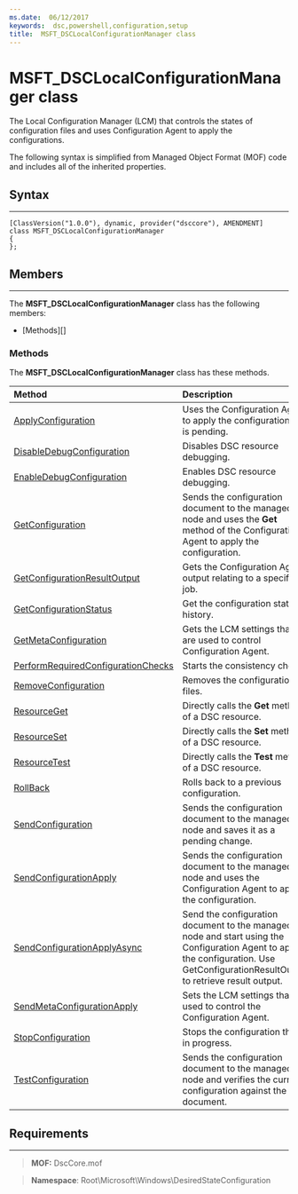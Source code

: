 ```yaml
---
ms.date:  06/12/2017
keywords:  dsc,powershell,configuration,setup
title:  MSFT_DSCLocalConfigurationManager class
---
```


# MSFT_DSCLocalConfigurationManager class

The Local Configuration Manager (LCM) that controls the states of configuration files and uses Configuration Agent to apply the configurations.

The following syntax is simplified from Managed Object Format (MOF) code and includes all of the inherited properties.

## Syntax
------

``` syntax
[ClassVersion("1.0.0"), dynamic, provider("dsccore"), AMENDMENT]
class MSFT_DSCLocalConfigurationManager
{
};
```

## Members
-------

The **MSFT_DSCLocalConfigurationManager** class has the following members:

-   [Methods][]

### Methods

The **MSFT_DSCLocalConfigurationManager** class has these methods.

|Method |Description |
|:--- |:---|
| [ApplyConfiguration](msft-dsclocalconfigurationmanager-applyconfiguration.md)| Uses the Configuration Agent to apply the configuration that is pending.|
| [DisableDebugConfiguration](msft-dsclocalconfigurationmanager-disabledebugconfiguration.md)| Disables DSC resource debugging.|
| [EnableDebugConfiguration](msft-dsclocalconfigurationmanager-enabledebugconfiguration.md)| Enables DSC resource debugging.|
| [GetConfiguration](msft-dsclocalconfigurationmanager-getconfiguration.md)| Sends the configuration document to the managed node and uses the **Get** method of the Configuration Agent to apply the configuration.|
| [GetConfigurationResultOutput](msft-dsclocalconfigurationmanager-getconfigurationresultoutput.md)| Gets the Configuration Agent output relating to a specific job.|
| [GetConfigurationStatus](msft-dsclocalconfigurationmanager-getconfigurationstatus.md)| Get the configuration status history.|
| [GetMetaConfiguration](msft-dsclocalconfigurationmanager-getmetaconfiguration.md)| Gets the LCM settings that are used to control Configuration Agent.|
| [PerformRequiredConfigurationChecks](msft-dsclocalconfigurationmanager-performrequiredconfigurationchecks.md)| Starts the consistency check.|
| [RemoveConfiguration](msft-dsclocalconfigurationmanager-removeconfiguration.md)| Removes the configuration files.|
| [ResourceGet](msft-dsclocalconfigurationmanager-resourceget.md)| Directly calls the **Get** method of a DSC resource.|
| [ResourceSet](msft-dsclocalconfigurationmanager-resourceset.md)| Directly calls the **Set** method of a DSC resource.|
| [ResourceTest](msft-dsclocalconfigurationmanager-resourcetest.md)| Directly calls the **Test** method of a DSC resource.|
| [RollBack](msft-dsclocalconfigurationmanager-rollback.md)| Rolls back to a previous configuration.|
| [SendConfiguration](msft-dsclocalconfigurationmanager-sendconfiguration.md)| Sends the configuration document to the managed node and saves it as a pending change.|
| [SendConfigurationApply](msft-dsclocalconfigurationmanager-sendconfigurationapply.md)| Sends the configuration document to the managed node and uses the Configuration Agent to apply the configuration.|
| [SendConfigurationApplyAsync](msft-dsclocalconfigurationmanager-sendconfigurationapplyasync.md)| Send the configuration document to the managed node and start using the Configuration Agent to apply the configuration. Use GetConfigurationResultOutput to retrieve result output.|
| [SendMetaConfigurationApply](msft-dsclocalconfigurationmanager-sendmetaconfigurationapply.md)| Sets the LCM settings that are used to control the Configuration Agent.|
| [StopConfiguration](msft-dsclocalconfigurationmanager-stopconfiguration.md)| Stops the configuration that is in progress.|
| [TestConfiguration](msft-dsclocalconfigurationmanager-testconfiguration.md)| Sends the configuration document to the managed node and verifies the current configuration against the document.|





## Requirements
------------
>**MOF:** DscCore.mof

>**Namespace**: Root\Microsoft\Windows\DesiredStateConfiguration